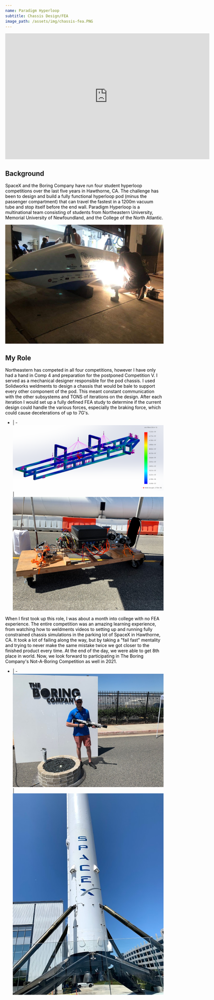```yaml
---
name: Paradigm Hyperloop
subtitle: Chassis Design/FEA
image_path: /assets/img/chassis-fea.PNG
---
```

<!-- <video controls="controls">
  <source src="/assets/img/promo_vid.mp4" type="video/mp4">
Your browser does not support the video tag.
</video> -->

<!-- <figure class="video_container">
  <video controls="true" allowfullscreen="true" poster="/assets/img/chassis-fea.PNG">
    <source src="/assets/img/promo_vid.mp4" type="video/mp4"
  </video>
</figure> -->
<p align="center"><iframe width="650" height="400" src="https://www.youtube.com/embed/qd7X839w1h0?rel=0&controls=0&autoplay=1&mute=1&modestbranding=1&autohide=1&showinfo=0" frameborder="0" allowfullscreen></iframe></p>

## Background
<span
  style="color: black;">SpaceX and the Boring Company have run four student hyperloop competitions over the last five years in Hawthorne, CA. The challenge has been to design and build a fully functional hyperloop pod (minus the passenger compartment) that can travel the fastest in a 1200m vacuum tube and stop itself before the end wall. Paradigm Hyperloop is a multinational team consisting of students from Northeastern University, Memorial University of Newfoundland, and the College of the North Atlantic. </span>

  ![](\assets\img\pod_cutting.JPG)

## My Role
<span
  style="color: black;">Northeastern has competed in all four competitions, however I have only had a hand in Comp 4 and preparation for the postponed Competition V. I served as a mechanical designer responsible for the pod chassis. I used Solidworks weldments to design a chassis that would be bale to support every other component of the pod. This meant constant communication with the other subsystems and TONS of iterations on the design. After each iteration I would set up a fully defined FEA study to determine if the current design could handle the various forces, especially the braking force, which could cause decelerations of up to 7G's.  </span>

- | -
  ![](\assets\img\chassis_fea2.PNG) | ![](\assets\img\hyperloop-cover.jpg)

<span
  style="color: black;">When I first took up this role, I was about a month into college with no FEA experience. The entire competition was an amazing learning experience, from watching how to weldments videos to setting up and running fully constrained chassis simulations in the parking lot of SpaceX in Hawthorne, CA. It took a lot of failing along the way, but by taking a "fail fast" mentality and trying to never make the same mistake twice we got closer to the finished product every time. At the end of the day, we were able to get 8th place in world.
Now, we look forward to participating in The Boring Company's Not-A-Boring Competition as well in 2021. </span>

- | -
![](\assets\img\boring_flame.jpg) | ![](\assets\img\spacex_rocket.JPG)
